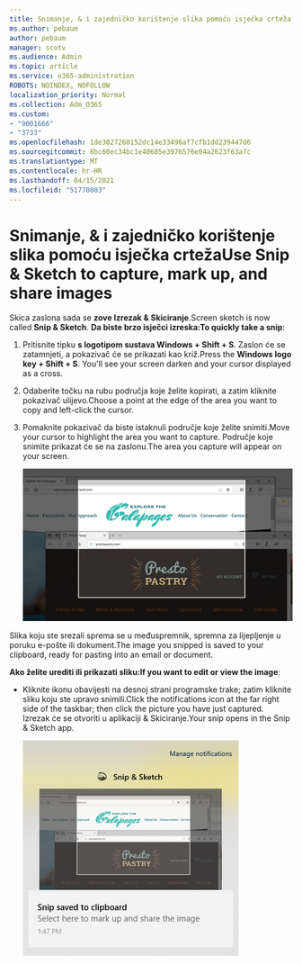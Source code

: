 ```yaml
---
title: Snimanje, & i zajedničko korištenje slika pomoću isječka crteža
ms.author: pebaum
author: pebaum
manager: scotv
ms.audience: Admin
ms.topic: article
ms.service: o365-administration
ROBOTS: NOINDEX, NOFOLLOW
localization_priority: Normal
ms.collection: Adm_O365
ms.custom:
- "9001666"
- "3733"
ms.openlocfilehash: 1de3027260152dc14e33496af7cfb1dd239447d6
ms.sourcegitcommit: 8bc60ec34bc1e40685e3976576e04a2623f63a7c
ms.translationtype: MT
ms.contentlocale: hr-HR
ms.lasthandoff: 04/15/2021
ms.locfileid: "51770803"
---
```

# <a name="use-snip--sketch-to-capture-mark-up-and-share-images"></a><span data-ttu-id="53582-102">Snimanje, & i zajedničko korištenje slika pomoću isječka crteža</span><span class="sxs-lookup"><span data-stu-id="53582-102">Use Snip & Sketch to capture, mark up, and share images</span></span>

<span data-ttu-id="53582-103">Skica zaslona sada se **zove Izrezak & Skiciranje**.</span><span class="sxs-lookup"><span data-stu-id="53582-103">Screen sketch is now called **Snip & Sketch**.</span></span> <span data-ttu-id="53582-104">**Da biste brzo isječci izreska:**</span><span class="sxs-lookup"><span data-stu-id="53582-104">**To quickly take a snip**:</span></span>

1. <span data-ttu-id="53582-105">Pritisnite tipku **s logotipom sustava Windows + Shift + S**. Zaslon će se zatamnjeti, a pokazivač će se prikazati kao križ.</span><span class="sxs-lookup"><span data-stu-id="53582-105">Press the **Windows logo key + Shift + S**. You'll see your screen darken and your cursor displayed as a cross.</span></span> 

2. <span data-ttu-id="53582-106">Odaberite točku na rubu područja koje želite kopirati, a zatim kliknite pokazivač ulijevo.</span><span class="sxs-lookup"><span data-stu-id="53582-106">Choose a point at the edge of the area you want to copy and left-click the cursor.</span></span> 

3. <span data-ttu-id="53582-107">Pomaknite pokazivač da biste istaknuli područje koje želite snimiti.</span><span class="sxs-lookup"><span data-stu-id="53582-107">Move your cursor to highlight the area you want to capture.</span></span> <span data-ttu-id="53582-108">Područje koje snimite prikazat će se na zaslonu.</span><span class="sxs-lookup"><span data-stu-id="53582-108">The area you capture will appear on your screen.</span></span>

   ![slika istaknutog odabira](media/snipone.png)

<span data-ttu-id="53582-110">Slika koju ste srezali sprema se u međuspremnik, spremna za lijepljenje u poruku e-pošte ili dokument.</span><span class="sxs-lookup"><span data-stu-id="53582-110">The image you snipped is saved to your clipboard, ready for pasting into an email or document.</span></span> 

<span data-ttu-id="53582-111">**Ako želite urediti ili prikazati sliku:**</span><span class="sxs-lookup"><span data-stu-id="53582-111">**If you want to edit or view the image**:</span></span> 

- <span data-ttu-id="53582-112">Kliknite ikonu obavijesti na desnoj strani programske trake; zatim kliknite sliku koju ste upravo snimili.</span><span class="sxs-lookup"><span data-stu-id="53582-112">Click the notifications icon at the far right side of the taskbar; then click the picture you have just captured.</span></span> <span data-ttu-id="53582-113">Izrezak će se otvoriti u aplikaciji & Skiciranje.</span><span class="sxs-lookup"><span data-stu-id="53582-113">Your snip opens in the Snip & Sketch app.</span></span>

   ![slika slike koja se prikazuje u aplikaciji za izrezivanje](media/sniptwo.png)
